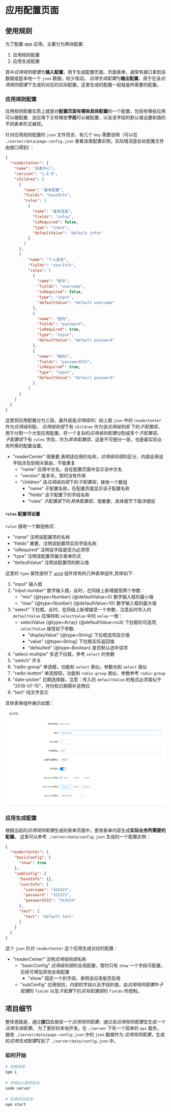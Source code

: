 # 应用配置页面

## 使用规则

为了配置 app 应用，主要分为两块配置:

1. 应用规则配置
2. 应用生成配置

其中*应用规则配置*为**输入配置**，用于生成配置页面、页面表单，通常有接口拿到该数据或是本地一个 `json` 数据，较少改动。
*应用生成配置*为**输出配置**，用于在该*应用规则配置*下生成的对应的实际配置，这里生成的配置一般就是所需要的配置。

### 应用规则配置

应用规则配置实质上就是对**配置页面有哪些具体配置**的一个配置，包括有哪些应用可以被配置、该应用下又有哪些**字段**可以被配置、以及该字段的默认值设置和值的不同表单形式展现。


针对应用规则配置的 `json` 文件而言，有几个 `key` 需要说明（可以在 `./server/data/page-config.json` 查看该类配置实例，实际情况是此处配置文件由接口得到）：

```json
{
  "readerCenter": {
    "name": "读者中心",
    "version": "1.0.0",
    "children": [
      {
        "name": "基本配置",
        "fields": "baseInfo",
        "rules": [
          {
            "name": "基本信息",
            "fields": "infos",
            "isRequired": false,
            "type": "input",
            "defaultValue": "default infos"
          }
        ]
      },
      {
          "name": "个人信息",
          "fields": "userInfo",
          "rules": [
            {
              "name": "账号",
              "fields": "username",
              "isRequired": false,
              "type": "input",
              "defaultValue": "default username"
            },
            {
              "name": "密码",
              "fields": "password",
              "isRequired": true,
              "type": "input",
              "defaultValue": "default password"
            },
            {
              "name": "密码2",
              "fields": "password333",
              "isRequired": true,
              "type": "input",
              "defaultValue": "default password"
            }
          ]
      }
    ]
  }
}
```

这里将应用配置分为三层，最外层是*应用级别*，如上面 `json` 中的 `readerCenter` 作为*应用级别*层。
*应用级别层*下有 `children` 作为该*应用级别层* 下的*子配置层*，用于分割一个大型应用配置，将一个复杂的*应用级别配置*分割成多个*子配置层*。
*子配置层*下有 `rules` 字段，作为*具体配置层*，这是不可细分一层，也是最实际业务所需的配置设置。

* "readerCenter" 很重要,表明该应用的名称，*应用级别层*的区分，内部会用该字段涉及到相关路由，不能重复
  * "name" 应用中文名，会在配置页面中显示该中文名
  * "version" 版本号，暂时没有作用
  * "children" 该*应用级别层*下的*子配置层*，接收一个数组
    * "name" 子配置名称，在配置页面显示该子配置名称
    * "fields" 该子配置下的字段名称
    * "rules" *子配置层*下的*具体配置层*，很重要，具体细节下面详细说
    
#### `rules` 配置项设置

`rules` 接收一个数组格式:

* "name" 注明该配置项的名称
* "fields" 重要，注明该配置项实际字段名称
* "isRequired" 注明该字段是否为必须项
* "type" 注明该配置项展示表单形式
* "defaultValue" 注明该配置项的默认值

这里的 `type` 属性提供了 [`antd`](https://ant.design/components/form-cn/) 组件库有的几种表单组件,具体如下: 

1. "input" 输入框
2. "input-number" 数字输入框，此时，在同级上新增接受两个参数：
    * "min" {@type=Number} {@defaultValue=0} 数字输入框的最小值
    * "max" {@type=Number} {@defaultValue=10} 数字输入框的最大值
3. "select" 下拉框，此时，在同级上新增接受一个参数，注意此时传入的 `defaultValue` 应保持和 `selectValue` 中的 `value` 一致：
    * selectValue {@type=Array} {@defaultValue=null} 下拉框的可选项, `selectValue` 接受如下参数:
        * "displayValue" {@type=String} 下拉框选项显示值
        * "value" {@type=String} 下拉框实际返回值
        * "defaulted" {@type=Boolean} 是否默认选中该项
4. "select-multiple" 多选下拉框，参考 `select` 的参数
5. "switch" 开关
6. "radio-group" 单选框，功能和 `select` 类似，参数也和 `select` 类似
7. "radio-button" 单选按钮，功能和 `radio-group` 类似，参数参考 `radio-group`
8. "date-picker" 日期选择器，注意：传入的 `defaultValue` 的格式必须类似于 "2018-07-15"，月份和日期需补足两位
9. "text" 纯文字显示

具体表单组件展示如图：

![表单组件](static/1.png)

### 应用生成配置

根据当前的*应用规则配置*生成的表单页面中，更改表单内容生成**实际业务所需要的配置**。
这里可以参考 `./server/data/config.json` 生成的一个配置实例：

```json
{
  "readerCenter": {
    "basicConfig": {
      "show": true
    },
    "subConfig": {
      "baseInfo": {},
      "userInfo": {
        "username": "432423",
        "password": "321321",
        "password333": "543534"
      },
      "test": {
        "test": "default test"
      }
    }
  }
}
```

这个 `json` 针对 `readerCenter` 这个应用生成对应的配置：

* "readerCenter" 注明*应用级别层*名称
    * "basicConfig" *应用级别层*的全局配置，暂时只有 `show` 一个字段可配置，后续可增加其他全局配置
        * "show" 固定一个的字段，表明该应用是否启用
    * "subConfig" 应用规则，内部的字段以及字段的值，由*应用规则配置*中*子配置*的 `fields` 以及*子配置*下的*实际配置层*的 `fields` 所控制。
    
## 项目细节

整体思路是，通过**接口**去接收一个*应用规则配置*，通过该*应用规则配置*去生成一个*应用生成配置*。
为了更好的本地开发，在 `./server` 下有一个简单的 `api` 服务，接收 `./server/data/page-config.json` 中的 `json` 数据作为 *应用规则配置*，生成的*应用生成配置*写到了 `./server/data/config.json` 中。

### 如何开始

```bash
# 依赖安装
npm i

# 本地api服务启动
node server

# 前端项目启动
npm start
```
